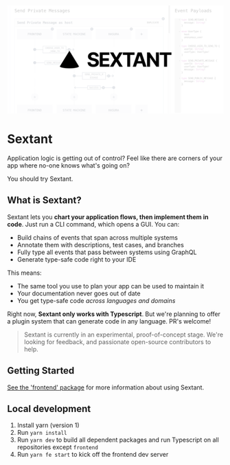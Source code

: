 ![Sextant](./assets/social-card.png "Sextant Logo")

# Sextant

Application logic is getting out of control? Feel like there are corners of your app where no-one knows what's going on?

You should try Sextant.

## What is Sextant?

Sextant lets you **chart your application flows, then implement them in code**. Just run a CLI command, which opens a GUI. You can:

- Build chains of events that span across multiple systems
- Annotate them with descriptions, test cases, and branches
- Fully type all events that pass between systems using GraphQL
- Generate type-safe code right to your IDE

This means:

- The same tool you use to plan your app can be used to maintain it
- Your documentation never goes out of date
- You get type-safe code _across languages and domains_

Right now, **Sextant only works with Typescript**. But we're planning to offer a plugin system that can generate code in any language. PR's welcome!

> Sextant is currently in an experimental, proof-of-concept stage. We're looking for feedback, and passionate open-source contributors to help.

## Getting Started

[See the 'frontend' package](./packages/frontend) for more information about using Sextant.

## Local development

1. Install yarn (version 1)
2. Run `yarn install`
3. Run `yarn dev` to build all dependent packages and run Typescript on all repositories except `frontend`
4. Run `yarn fe start` to kick off the frontend dev server
